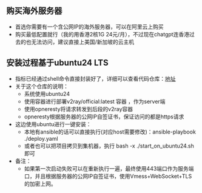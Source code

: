 
## 购买海外服务器
- 首选你需要有一个含公网IP的海外服务器，可以在阿里云上购买
- 购买最低配置就行（我的用香港2核1G 24元/月），不过现在chatgpt连香港过去的也无法访问，建议直接上美国/新加坡的云主机

## 安装过程基于ubuntu24 LTS

- 指标已经通过shell命令直接封装好了，详细可以查看代码仓库：[地址](https://github.com/wengmq/magic-tool)
- 关于这个仓库的说明：
	- 系统使用ubuntu24
	- 使用容器进行部署v2ray/official:latest 容器 ，作为server端
	- 使用opneresty将请求转发到后段的v2ray容器
	- opneresty根据服务器的公网IP自签证书，保证访问的都是https请求
- 这边使用ubuntu进行一键安装：
	- 本地有ansible的话可以直接执行(对应host需要修改)：ansible-playbook ./deploy.yaml
	- 或者也可以把项目拷贝到集机器，执行 bash -x ./start_on_ubuntu24.sh即可
- 备注：
	- 如果第一次启动失败可以在重新执行一遍，最终使用443端口作为服务端口，并且根据服务器的公网IP自签证书，使用Vmess+WebSocket+TLS 的加密上网。




